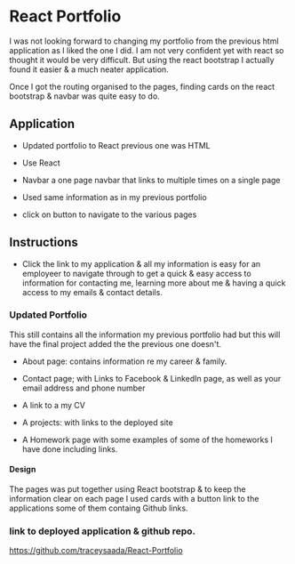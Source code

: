 # React Portfolio

 I was not looking forward to changing my portfolio from the previous html application as I liked the one I did. I am not very confident yet with react so thought it would be very difficult. But using the react bootstrap I actually found it easier & a much neater application.

 Once I got the routing organised to the pages, finding cards on the react bootstrap & navbar was quite easy to do.


## Application

* Updated portfolio to React previous one was HTML

* Use React

* Navbar a one page navbar that links to multiple times on a single page 

* Used same information as in my previous portfolio

* click on button to navigate to the various pages 


## Instructions

* Click the link to my application & all my information is easy for an employeer to navigate through to get a quick & easy access to information for contacting me, learning more about me & having a quick access to my emails & contact details.

### Updated Portfolio

This still contains all the information my previous portfolio had but this will have the final project added the the previous one doesn't.

* About page: contains information re my career & family.

* Contact page; with Links to Facebook & LinkedIn page, as well as your email address and phone number

* A link to a my CV

* A projects: with links to the deployed site

* A Homework page with some examples of some of the homeworks I have done including links.


#### Design

The pages was put together using React bootstrap & to keep the information clear on each page I used cards with a button link to the applications some of them containg Github links.


### link to deployed application & github repo.



https://github.com/traceysaada/React-Portfolio






